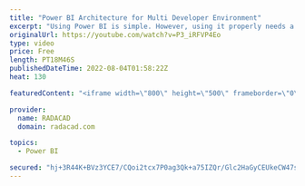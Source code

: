 ```yaml
---
title: "Power BI Architecture for Multi Developer Environment"
excerpt: "Using Power BI is simple. However, using it properly needs a good architecture. In a multi-developer environment, the architecture of a Power BI implementation should allow multiple developers to work on the same solution at the same time. On the other hand, the Power BI architecture should be designed"
originalUrl: https://youtube.com/watch?v=P3_iRFVP4Eo
type: video
price: Free
length: PT18M46S
publishedDateTime: 2022-08-04T01:58:22Z
heat: 130

featuredContent: "<iframe width=\"800\" height=\"500\" frameborder=\"0\" src=\"https://www.youtube.com/embed/P3_iRFVP4Eo\" allow=\"accelerometer; autoplay; encrypted-media; gyroscope; picture-in-picture\" allowfullscreen></iframe>"

provider:
  name: RADACAD
  domain: radacad.com

topics:
  - Power BI

secured: "hj+3R44K+BVz3YCE7/CQoi2tcx7P0ag3Qk+a75IZQr/Glc2HaGyCEUkeCW47siiFPRnsFEspfEvQEy2pypRahrithJ9RKcu6bc1/6Ra6DPW1qPLEHBHKpitgM2x44msOORk27kdNCklqt/LzqGH6sP1o0putrzucdU9u2ihb4QwgTYowf0vZoQUa0ier2X82fgs2AjXz8nCsNVBFHEujdvHlMqrOSKgNJV4kXEoiiGU9qZG+EzAhh6ExGi9ZkjIDX6Ltb++YeChopWENikuVQSXur0uzloAfD48DzYuQKb+MaNHbtjUbdgukJZbMWKGVdhensskuhnpB5eg3dgOXIMrSYzYEO4Ar0WV5OFNe9YwPBOf5vZC01gKZ0Ax56m+b9/TNrgVBVR88ZbYGMV70Jg==;5tiV4sW55/qmY45dhj4BpQ=="
---
```


